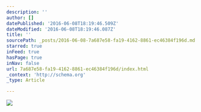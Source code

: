 ```yaml
---
description: ''
author: []
datePublished: '2016-06-08T18:19:46.509Z'
dateModified: '2016-06-08T18:19:46.087Z'
title: ''
sourcePath: _posts/2016-06-08-7a687e58-fa19-4162-8861-ec46384f196d.md
starred: true
inFeed: true
hasPage: true
inNav: false
url: 7a687e58-fa19-4162-8861-ec46384f196d/index.html
_context: 'http://schema.org'
_type: Article

---
```

![](https://the-grid-user-content.s3-us-west-2.amazonaws.com/b0f5ec77-c6c5-4440-ae63-2f6a948b65d9.jpg)